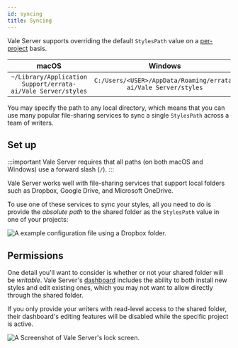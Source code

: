 ```yaml
---
id: syncing
title: Syncing
---
```


Vale Server supports overriding the default `StylesPath` value on a
[per-project](/vale-server/gui#projects) basis.

|                             macOS                            |                             Windows                            |
|:------------------------------------------------------------:|:--------------------------------------------------------------:|
| `~/Library/Application Support/errata-ai/Vale Server/styles` | `C:/Users/<USER>/AppData/Roaming/errata-ai/Vale Server/styles` |

You may specify the path to any local directory, which means that you can use
many popular file-sharing services to sync a single `StylesPath` across a team of writers.

## Set up

:::important
Vale Server requires that all paths (on both macOS and Windows) use a forward slash (`/`).
:::

Vale Server works well with file-sharing services that support local
folders such as Dropbox, Google Drive, and Microsoft OneDrive.

To use one of these services to sync your styles, all you need to do is
provide the *absolute path* to the shared folder as the `StylesPath` value in one
of your projects:

![A example configuration file using a Dropbox folder.](/img/vale-server/mac/Dropbox.png)

## Permissions

One detail you'll want to consider is whether or not your shared folder will
be *writable*. Vale Server's [dashboard](/vale-server/gui#dashboard) includes the ability to
both install new styles and edit existing ones, which you may not want to allow
directly through the shared folder.

If you only provide your writers with read-level access to the shared folder,
their dashboard's editing features will be disabled while the specific project
is active.

![A Screenshot of Vale Server's lock screen.](/img/vale-server/web/lock.png)
